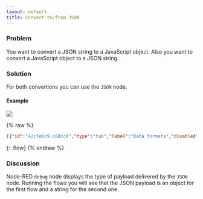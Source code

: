 ```yaml
---
layout: default
title: Convert to/from JSON
---
```


### Problem

You want to convert a JSON string to a JavaScript object.
Also you want to convert a JavaScript object to a JSON string.

### Solution

For both convertions you can use the <code class="node">JSON</code> node.

#### Example

![](/images/basic/basic-flow-017.png)

{% raw %}
~~~json
[{"id":"42c7e8c9.c8dcc8","type":"tab","label":"Data formats","disabled":false,"info":""},{"id":"55ce5d01.f44844","type":"comment","z":"42c7e8c9.c8dcc8","name":"Convert to/from JSON","info":"","x":180,"y":60,"wires":[]},{"id":"7e85d691.9419b8","type":"json","z":"42c7e8c9.c8dcc8","name":"Convert to object","property":"payload","action":"obj","pretty":false,"x":450,"y":160,"wires":[["f0f10d7a.0348"]]},{"id":"f0f10d7a.0348","type":"debug","z":"42c7e8c9.c8dcc8","name":"Object","active":true,"tosidebar":true,"console":false,"tostatus":false,"complete":"payload","x":630,"y":160,"wires":[]},{"id":"2bae7b92.675084","type":"json","z":"42c7e8c9.c8dcc8","name":"Convert to JSON","property":"payload","action":"str","pretty":true,"x":330,"y":240,"wires":[["c6136487.030a38"]]},{"id":"3ead7d36.e00052","type":"inject","z":"42c7e8c9.c8dcc8","name":"","topic":"","payload":"[\"temperature\", 23,{\"city\": \"Venice\"},[3,4],true]","payloadType":"json","repeat":"","crontab":"","once":false,"onceDelay":0.1,"x":110,"y":160,"wires":[["c3329280.9f4ff"]]},{"id":"6cdbd34e.ae194c","type":"inject","z":"42c7e8c9.c8dcc8","name":"Object","topic":"","payload":"{     \"moisture\": 30,     \"battery\": 40,     \"temperature\": 50,     \"conductivity\": 60 }","payloadType":"json","repeat":"","crontab":"","once":false,"onceDelay":0.1,"x":110,"y":240,"wires":[["2bae7b92.675084"]]},{"id":"c3329280.9f4ff","type":"template","z":"42c7e8c9.c8dcc8","name":"String","field":"payload","fieldType":"msg","format":"json","syntax":"plain","template":"{\n    \"moisture\": 30,\n    \"battery\": 40,\n    \"temperature\": 50,\n    \"conductivity\": 60\n}","output":"str","x":250,"y":160,"wires":[["7e85d691.9419b8"]]},{"id":"c6136487.030a38","type":"debug","z":"42c7e8c9.c8dcc8","name":"JSON string","active":true,"tosidebar":true,"console":false,"tostatus":false,"complete":"payload","x":570,"y":240,"wires":[]}]
~~~
{: .flow}
{% endraw %}

### Discussion

Node-RED <code class="node">debug</code> node displays the type of payload delivered by the <code class="node">JSON</code> node. Running the flows you will see that the JSON payload is an object for the first flow and a string for the second one.

